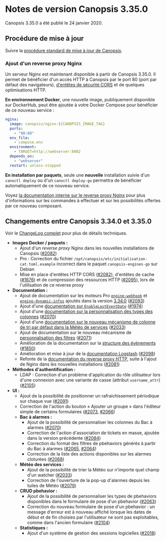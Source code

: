 # Notes de version Canopsis 3.35.0

Canopsis 3.35.0 a été publié le 24 janvier 2020.

## Procédure de mise à jour

Suivre la [procédure standard de mise à jour de Canopsis](../guide-administration/mise-a-jour/index.md).

### Ajout d'un reverse proxy Nginx

Un serveur Nginx est maintenant disponible à partir de Canopsis 3.35.0. Il permet de bénéficier d'un accès HTTP à Canopsis par le port 80 (port par défaut des navigateurs), [d'entêtes de sécurité CORS](https://developer.mozilla.org/fr/docs/Web/HTTP/CORS) et de quelques optimisations HTTP.

**En environnement Docker**, une nouvelle image, publiquement disponible sur DockerHub, peut être ajoutée à votre Docker Compose pour bénéficier de ce nouveau service :

```yaml
nginx:
  image: canopsis/nginx:${CANOPSIS_IMAGE_TAG}
  ports:
    - "80:80"
  env_file:
    - compose.env
  environment:
    - TARGET=http://webserver:8082
  depends_on:
    - "webserver"
  restart: unless-stopped
```

**En installation par paquets**, seule une **nouvelle** installation suivie d'un `canoctl deploy` ou d'un `canoctl deploy-go` permettra de bénéficier automatiquement de ce nouveau service.

Voyez [la documentation interne sur le reverse proxy Nginx](../guide-administration/administration-avancee/configuration-services/reverse-proxy-nginx.md) pour plus d'informations sur les commandes à effectuer et sur les possibilités offertes par ce nouveau composant.

## Changements entre Canopsis 3.34.0 et 3.35.0

Voir le [ChangeLog complet](https://git.canopsis.net/canopsis/canopsis/blob/develop/CHANGELOG.md) pour plus de détails techniques.

*  **Images Docker / paquets :**
    *  Ajout d'un *reverse proxy* Nginx dans les nouvelles installations de Canopsis ([#2082](https://git.canopsis.net/canopsis/canopsis/issues/2082))
    *  Pro : Correction du fichier `/opt/canopsis/etc/initialisation-cat.toml.example` incorrect dans le paquet `canopsis-engines-go` sur Debian
    *  Mise en place d'entêtes HTTP CORS ([#2082](https://git.canopsis.net/canopsis/canopsis/issues/2082)), d'entêtes de cache ([#1676](https://git.canopsis.net/canopsis/canopsis/issues/1676)) et de compression des ressources HTTP ([#2095](https://git.canopsis.net/canopsis/canopsis/issues/2095)), lors de l'utilisation de ce reverse proxy
*  **Documentation :**
    *  Ajout de documentation sur les moteurs Pro [`engine-webhook`](../guide-administration/moteurs/moteur-webhook.md) et [`engine-dynamic-infos`](../guide-administration/moteurs/moteur-dynamic-infos.md) ajoutés dans la version [3.34.0](3.34.0.md) ([#2093](https://git.canopsis.net/canopsis/canopsis/issues/2093))
    *  Ajout d'une [documentation sur `EnableLastEventDate`](../guide-administration/moteurs/moteur-axe.md#option-enablelasteventdate) ([#1974](https://git.canopsis.net/canopsis/canopsis/issues/1974))
    *  Ajout d'une [documentation sur la personnalisation des types des colonnes](../guide-utilisation/interface/widgets/bac-a-alarmes/personnalisation-des-typages.md) ([#2070](https://git.canopsis.net/canopsis/canopsis/issues/2070))
    *  Ajout d'une [documentation sur le nouveau mécanisme de colonne de tri par défaut dans la Météo de services](../guide-utilisation/interface/widgets/meteo-des-services/index.md) ([#2033](https://git.canopsis.net/canopsis/canopsis/issues/2033))
    *  Ajout de documentation sur le nouveau mécanisme de [personnalisation des filtres](../guide-utilisation/interface/filtres/personnalisation_filtres.md) ([#2071](https://git.canopsis.net/canopsis/canopsis/issues/2071))
    *  Amélioration de la documentation sur la [structure des évènements](../guide-developpement/struct-event.md) ([#1850](https://git.canopsis.net/canopsis/canopsis/issues/1850))
    *  Amélioration et mise à jour de la [documentation Logstash](../interconnexions/Transport/Logstash.md) ([#2098](https://git.canopsis.net/canopsis/canopsis/issues/2098))
    *  Refonte de la [documentation du reverse proxy HTTP](../guide-administration/administration-avancee/configuration-services/reverse-proxy-nginx.md), suite à l'ajout de Nginx dans les nouvelles installations ([#2081](https://git.canopsis.net/canopsis/canopsis/issues/2081))
*  **Méthodes d'authentification :**
    *  LDAP : Correction d'un problème d'application du rôle utilisateur lors d'une connexion avec une variante de casse (attribut `username_attr`) ([#2105](https://git.canopsis.net/canopsis/canopsis/issues/2105))
*  **UI :**
    *  Ajout de la possibilité de positionner un rafraichissement périodique sur chaque vue ([#2091](https://git.canopsis.net/canopsis/canopsis/issues/2091))
    *  Correction de l'action du bouton « Ajouter un groupe » dans l'éditeur simple de certains formulaires ([#2073](https://git.canopsis.net/canopsis/canopsis/issues/2073), [#2066](https://git.canopsis.net/canopsis/canopsis/issues/2066))
    *  **Bac à alarmes :**
        *  Ajout de la possibilité de personnaliser les colonnes du Bac à alarmes ([#2070](https://git.canopsis.net/canopsis/canopsis/issues/2070))
        *  Correction de l'action d'association de tickets en masse, ajoutée dans la version précédente ([#2084](https://git.canopsis.net/canopsis/canopsis/issues/2084))
        *  Correction du format des filtres de pbehaviors générés à partir du Bac à alarmes ([#2065](https://git.canopsis.net/canopsis/canopsis/issues/2065), [#2064](https://git.canopsis.net/canopsis/canopsis/issues/2064))
        *  Correction de la liste des actions disponibles sur les alarmes cloturées ([#2068](https://git.canopsis.net/canopsis/canopsis/issues/2068))
    *  **Météo des services :**
        *  Ajout de la possibilité de trier la Météo sur n'importe quel champ d'un watcher ([#2033](https://git.canopsis.net/canopsis/canopsis/issues/2033))
        *  Correction de l'ouverture de la pop-up d'alarmes depuis les tuiles de Météo ([#2079](https://git.canopsis.net/canopsis/canopsis/issues/2079))
    *  **CRUD pbehavior :**
         *  Ajout de la possibilité de personnaliser les types de pbehaviors disponibles dans le formulaire de pose d'un pbehavior ([#2063](https://git.canopsis.net/canopsis/canopsis/issues/2063))
         *  Correction du nouveau formulaire de pose d'un pbehavior : un message d'erreur est à nouveau affiché lorsque les dates de début et de fin choisies par l'utilisateur ne sont pas exploitables, comme dans l'ancien formulaire ([#2104](https://git.canopsis.net/canopsis/canopsis/issues/2104))
    *  **Statistiques :**
         *  Ajout d'un système de gestion des sessions logicielles ([#2018](https://git.canopsis.net/canopsis/canopsis/issues/2018))
